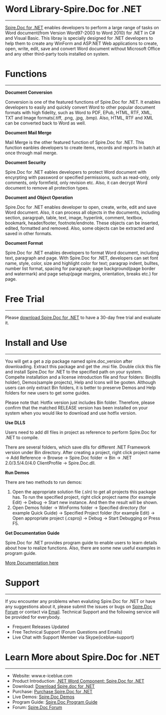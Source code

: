 Word Library-Spire.Doc for .NET
============
________________________________________________________________________________________________________________________

<a href="http://www.e-iceblue.com/Introduce/word-for-net-introduce.html">Spire.Doc for .NET</a> enables developers to perform a large range of tasks on Word document(from Version Word97-2003 to Word 2010) for .NET in C# and Visual Basic. This libray is specially designed for .NET developers to help them to create any WinForm and ASP.NET Web applications to create, open, write, edit, save and convert Word document without Microsoft Office and any other third-party tools installed on system.</p>  

Functions
============
------------------------------------------------------------------------------------------------------------------------

<b>Document Conversion</b>

Conversion is one of the featured functions of Spire.Doc for .NET. It enables developers to easily and quickly convert Word to other popular document formats with high fidelity, such as Word to PDF, EPub, HTML, RTF, XML, TXT and Image formats(.tiff, .png, .jpg, .bmp). Also, HTML, RTF and XML can be converted back to Word as well.

<b>Document Mail Merge</b>

Mail Merge is the other featured function of Spire.Doc for .NET. This function eanbles developers to create items, records and reports in batch at once through mail merge. 

<b>Document Security</b>

Spire.Doc for .NET eables developers to protect Word document with encyrpting with password or specified permissions, such as read-only, only comments, only formfield, only revision etc. Also, it can decrypt Word document to remove all protection types. 

<b>Document and Object Operation</b>

Spire.Doc for .NET enables developer to open, create, write, edit and save Word document. Also, it can process all objects in the documents, including section, paragrpah, table, text, image, hyperlink, comment, textbox, bookmark, header/footer, footnote/endnote. These objects can be inserted, edited, formatted and removed. Also, some objects can be extracted and saved in other formats. 

<b>Document Format</b>

Spire.Doc for .NET enables developers to format Word document, including text, paragraph and page. With Spire.Doc for .NET, developers can set font name, style, color, size and highlight color for text; paragrap indent, bulltes, number list format, spacing for paragraph; page background(page border and watermark) and page setup(page margins, orientation, breaks etc.) for page. 

Free Trial
============
________________________________________________________________________________________________________________________

Please <a href="http://www.e-iceblue.com/Download/download-word-for-net-now.html">download Spire.Doc for .NET</a> to have a 30-day free trial and evaluate it. 

Install and Use 
============
________________________________________________________________________________________________________________________

You will get a get a zip package named spire.doc_version after downloading. Extract this package and get the .msi file. Double click this file and install Spire.Doc for .NET to the specified path on your system. Compelte installation and a license introduction file and four folders: Bin(dlls holder), Demos(sample projects), Help and Icons will be gooten. Although users can only extract Bin folders, it is better to preserve Demos and Help folders for new users to get some guides.

Please note that: Hotfix version just includes Bin folder. Therefore, please confirm that the matched RELEASE version has been installed on your system when you would like to download and use hotfix version.

<b>Use DLLS</b>

Users need to add dll files in project as reference to perform Spire.Doc for .NET to compile.

There are several folders, which save dlls for different .NET Framework version under Bin directory. After creating a project, right click project name → Add Reference → Browse → Spire.Doc folder → Bin → .NET 2.0/3.5/4.0/4.0 ClientProfile → Spire.Doc.dll.

<b>Run Demos</b>

There are two methods to run demos:

1. Open the appropriate solution file (.sln) to get all projects this package has. To run the specified project, right click project name (for example Edit) → Debug → Start new instance. And then the result will be shown.
2. Open Demos folder → WinForms folder → Specified directory (for example Quick Guide) → Specified Project folder (for example Edit) → Open appropriate project (.csproj) → Debug → Start Debugging or Press F5. 

<b>Get Documentation Guide</b>

Spire.Doc for .NET provides program guide to enable users to learn details about how to realize functions. Also, there are some new useful examples in program guide.

<a href="http://www.e-iceblue.com/Knowledgebase/Spire.Doc/Program-Guide.html">More Documentation here</a>

Support
=======
________________________________________________________________________________________________________________________

If you encounter any problems when evaluting Spire.Doc for .NET or have any suggestions about it, please submit the issues or bugs on <a href="http://www.e-iceblue.com/forum/viewforum.php?f=6">Spire.Doc Forum</a> or contact via <a href="http://www.e-iceblue.com/Misc/maillist.html">Email</a>. Technical Support and the following service will be provided for everybody.

<ul>
<li>Frequent Releases Updated</li>
<li>Free Technical Support (Forum Questions and Emails)</li>
<li>Live Chat with Support Member via Skype(iceblue-support)</li>
</ul>

Learn More about Spire.Doc for .NET
=========
________________________________________________________________________________________________________________________
<ul>
<li>Website: www.e-iceblue.com</li>
<li>Product Introduction: <a href="http://www.e-iceblue.com/Introduce/word-for-net-introduce.html">.NET Word Component: Spire.Doc for .NET</a></li>
<li>Download: <a href="http://www.e-iceblue.com/Download/download-word-for-net-now.html">Download Spire.doc for .NET</a></li>
<li>Purchase: <a href="http://www.e-iceblue.com/vmchk/Spire.Doc/Spire.Doc/flypage.tpl.html">Purchase Spire.Doc for .NET</a></li>
<li>Live Demos: <a href="http://www.e-iceblue.com/Knowledgebase/Spire.Doc/Demos.html">Spire.Doc Demos</a></li>
<li>Program Guide: <a href="http://www.e-iceblue.com/Knowledgebase/Spire.Doc/Program-Guide.html">Spire.Doc Program Guide</a></li>
<li>Forum: <a href="http://www.e-iceblue.com/forum/viewforum.php?f=6">Spire.Doc Forum</a></li>
</ul>
